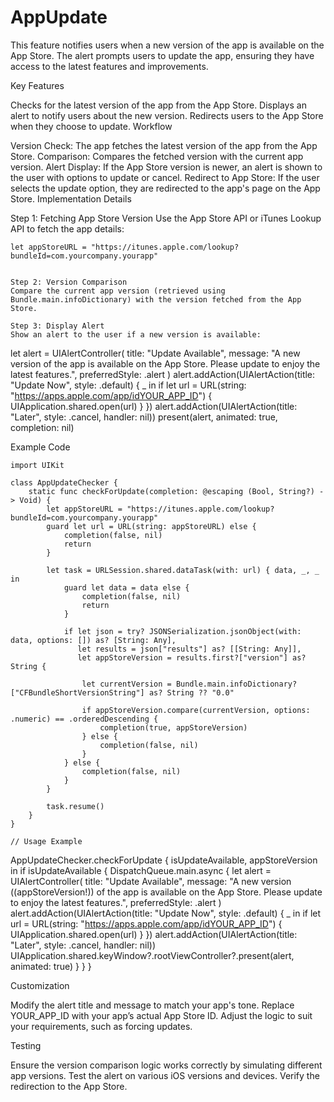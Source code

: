 # AppUpdate

This feature notifies users when a new version of the app is available on the App Store. The alert prompts users to update the app, ensuring they have access to the latest features and improvements.

Key Features

Checks for the latest version of the app from the App Store.
Displays an alert to notify users about the new version.
Redirects users to the App Store when they choose to update.
Workflow

Version Check: The app fetches the latest version of the app from the App Store.
Comparison: Compares the fetched version with the current app version.
Alert Display: If the App Store version is newer, an alert is shown to the user with options to update or cancel.
Redirect to App Store: If the user selects the update option, they are redirected to the app's page on the App Store.
Implementation Details

Step 1: Fetching App Store Version
Use the App Store API or iTunes Lookup API to fetch the app details:

```
let appStoreURL = "https://itunes.apple.com/lookup?bundleId=com.yourcompany.yourapp"


Step 2: Version Comparison
Compare the current app version (retrieved using Bundle.main.infoDictionary) with the version fetched from the App Store.

Step 3: Display Alert
Show an alert to the user if a new version is available:

```
let alert = UIAlertController(
    title: "Update Available",
    message: "A new version of the app is available on the App Store. Please update to enjoy the latest features.",
    preferredStyle: .alert
)
alert.addAction(UIAlertAction(title: "Update Now", style: .default) { _ in
    if let url = URL(string: "https://apps.apple.com/app/idYOUR_APP_ID") {
        UIApplication.shared.open(url)
    }
})
alert.addAction(UIAlertAction(title: "Later", style: .cancel, handler: nil))
present(alert, animated: true, completion: nil)


Example Code

```
import UIKit

class AppUpdateChecker {
    static func checkForUpdate(completion: @escaping (Bool, String?) -> Void) {
        let appStoreURL = "https://itunes.apple.com/lookup?bundleId=com.yourcompany.yourapp"
        guard let url = URL(string: appStoreURL) else {
            completion(false, nil)
            return
        }
        
        let task = URLSession.shared.dataTask(with: url) { data, _, _ in
            guard let data = data else {
                completion(false, nil)
                return
            }
            
            if let json = try? JSONSerialization.jsonObject(with: data, options: []) as? [String: Any],
               let results = json["results"] as? [[String: Any]],
               let appStoreVersion = results.first?["version"] as? String {
                
                let currentVersion = Bundle.main.infoDictionary?["CFBundleShortVersionString"] as? String ?? "0.0"
                
                if appStoreVersion.compare(currentVersion, options: .numeric) == .orderedDescending {
                    completion(true, appStoreVersion)
                } else {
                    completion(false, nil)
                }
            } else {
                completion(false, nil)
            }
        }
        
        task.resume()
    }
}

// Usage Example

```
AppUpdateChecker.checkForUpdate { isUpdateAvailable, appStoreVersion in
    if isUpdateAvailable {
        DispatchQueue.main.async {
            let alert = UIAlertController(
                title: "Update Available",
                message: "A new version (\(appStoreVersion!)) of the app is available on the App Store. Please update to enjoy the latest features.",
                preferredStyle: .alert
            )
            alert.addAction(UIAlertAction(title: "Update Now", style: .default) { _ in
                if let url = URL(string: "https://apps.apple.com/app/idYOUR_APP_ID") {
                    UIApplication.shared.open(url)
                }
            })
            alert.addAction(UIAlertAction(title: "Later", style: .cancel, handler: nil))
            UIApplication.shared.keyWindow?.rootViewController?.present(alert, animated: true)
        }
    }
}


Customization

Modify the alert title and message to match your app's tone.
Replace YOUR_APP_ID with your app’s actual App Store ID.
Adjust the logic to suit your requirements, such as forcing updates.

Testing

Ensure the version comparison logic works correctly by simulating different app versions.
Test the alert on various iOS versions and devices.
Verify the redirection to the App Store.

